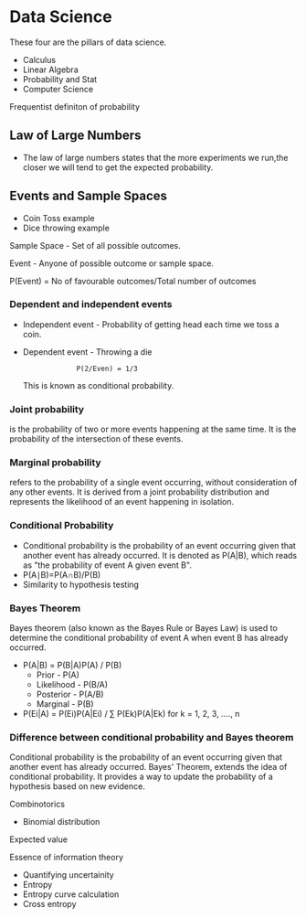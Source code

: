 # Data Science
 These four are the pillars of data science.
 - Calculus
 - Linear Algebra
 - Probability and Stat
 - Computer Science

Frequentist definiton of probability 

## Law of Large Numbers
 - The law of large numbers states that the more experiments we run,the closer we will tend to get the expected probability.

## Events and Sample Spaces
  - Coin Toss example
  - Dice throwing example

Sample Space - Set of all possible outcomes.

Event - Anyone of possible outcome or sample space.

P(Event) = No of favourable outcomes/Total number of outcomes

### Dependent and independent events

  - Independent event - Probability of getting head each time we toss a coin.
  - Dependent event - Throwing a die

                     P(2/Even) = 1/3
    This is known as conditional probability.
    
### Joint probability 
  is the probability of two or more events happening at the same time. It is the probability of the intersection of these events.

### Marginal probability 
  refers to the probability of a single event occurring, without consideration of any other events. It is derived from a joint probability distribution and represents the likelihood of an event happening in isolation.                                                                                                                                                       

### Conditional Probability 
- Conditional probability is the probability of an event occurring given that another event has already occurred. It is denoted as P(A|B), which reads as "the probability of event A given event B".
- P(A∣B)=P(A∩B)/P(B)
 - Similarity to hypothesis testing

### Bayes Theorem
Bayes theorem (also known as the Bayes Rule or Bayes Law) is used to determine the conditional probability of event A when event B has already occurred.
- P(A|B) = P(B|A)P(A) / P(B)
   - Prior - P(A)
   - Likelihood - P(B/A)
   - Posterior - P(A/B)
   - Marginal - P(B)
- P(Ei|A) = P(Ei)P(A|Ei) / ∑ P(Ek)P(A|Ek) for k = 1, 2, 3, …., n
  
### Difference between conditional probability and Bayes theorem
Conditional probability is the probability of an event occurring given that another event has already occurred.  Bayes' Theorem, extends the idea of conditional probability. It provides a way to update the probability of a hypothesis based on new evidence.

Combinotorics
 - Binomial distribution

Expected value

Essence of information theory
 - Quantifying uncertainity
 - Entropy
 - Entropy curve calculation
 - Cross entropy                                                                                                           

